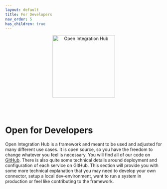 ```yaml
---
layout: default
title: For Developers
nav_order: 5
has_children: true
---
```


<p align="center">
  <img src="https://raw.githubusercontent.com/openintegrationhub/openintegrationhub.github.io/master/assets/images/large-oih-vertikal-zentriert.png" alt="Open Integration Hub" width="200"/>
</p>
<br>
<br>

# Open for Developers

Open Integration Hub is a framework and meant to be used and adjusted for many different use cases. It is open source, so you have the freedom to change whatever you feel is necessary. You will find all of our code on [GitHub](https://github.com/openintegrationhub). There is also quite some technical details around deployment and configuration of each service on GitHub. This section will provide you with some more technical explanation that you may need to develop your own connector, setup a local dev-environment, want to run a system in production or feel like contributing to the framework.
